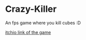 # Crazy-Killer
An fps game where you kill cubes :D

[itchio link of the game](https://selindoga.itch.io/crazy-killer/)
